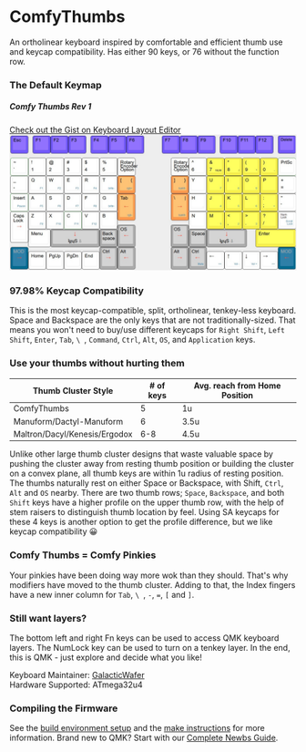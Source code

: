 # ComfyThumbs

An ortholinear keyboard inspired by comfortable and efficient thumb use and keycap compatibility. Has either 90 keys, or 76 without the function row.

### The Default Keymap
<h5><b>Comfy Thumbs Rev 1</b></h5>


[Check out the Gist on Keyboard Layout Editor](http://www.keyboard-layout-editor.com/#/gists/36e706f383088aca6e862086f8b5e326)
![Default Keymap](https://raw.githubusercontent.com/GalacticWafer/ComfyThumbs/master/layout.jpg)

<p>

### 97.98% Keycap Compatibility

This is the most keycap-compatible, split, ortholinear, tenkey-less keyboard. Space and Backspace are the only keys that are not traditionally-sized. That means you won't need to buy/use different keycaps for `Right Shift`, `Left Shift`, `Enter`, `Tab`, `\ `, `Command`, `Ctrl`, `Alt`, `OS`, and `Application` keys.

<p>

### Use your thumbs without hurting them

|Thumb Cluster Style|# of keys|Avg. reach from Home Position|
|---|---|---|
|ComfyThumbs|5|1u
|Manuform/Dactyl-Manuform|6|3.5u
|Maltron/Dacyl/Kenesis/Ergodox|6-8|4.5u

Unlike other large thumb cluster designs that waste valuable space by pushing the cluster away from resting thumb position or building the cluster on a convex plane, all thumb keys are within 1u radius of resting position. The thumbs naturally rest on either Space or Backspace, with Shift, `Ctrl`, `Alt` and `OS` nearby. There are two thumb rows; `Space`, `Backspace`, and both `Shift` keys have a higher profile on the upper thumb row, with the help of stem raisers to distinguish thumb location by feel. Using SA keycaps for these 4 keys is another option to get the profile difference, but we like keycap compatibility :grinning:


### Comfy Thumbs = Comfy Pinkies
Your pinkies have been doing way more wok than they should. That's why modifiers have moved to the thumb cluster. Adding to that, the Index fingers have a new inner column for `Tab`, `\ `, `-`, `=`,  `[` and `]`.

### Still want layers?
The bottom left and right Fn keys can be used to access QMK keyboard layers. The NumLock key can be used to turn on a tenkey layer. In the end, this is QMK - just explore and decide what you like!
</p>



Keyboard Maintainer: [GalacticWafer](https://github.com/GalacticWafer)  
Hardware Supported: ATmega32u4  

### Compiling the Firmware

See the [build environment setup](https://docs.qmk.fm/#/getting_started_build_tools) and the [make instructions](https://docs.qmk.fm/#/getting_started_make_guide) for more information. Brand new to QMK? Start with our [Complete Newbs Guide](https://docs.qmk.fm/#/newbs).
